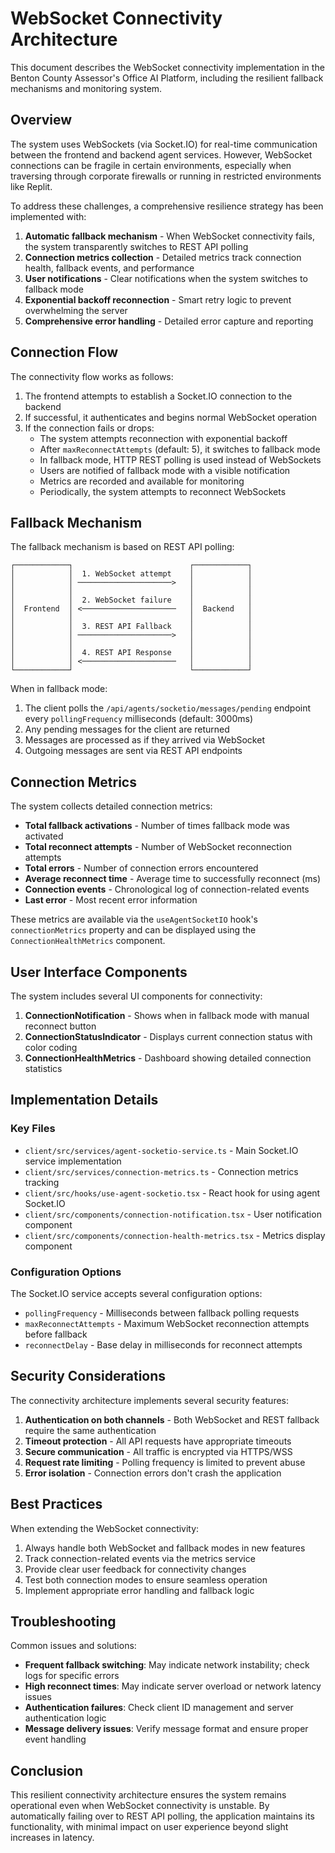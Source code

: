 # WebSocket Connectivity Architecture

This document describes the WebSocket connectivity implementation in the Benton County Assessor's Office AI Platform, including the resilient fallback mechanisms and monitoring system.

## Overview

The system uses WebSockets (via Socket.IO) for real-time communication between the frontend and backend agent services. However, WebSocket connections can be fragile in certain environments, especially when traversing through corporate firewalls or running in restricted environments like Replit.

To address these challenges, a comprehensive resilience strategy has been implemented with:

1. **Automatic fallback mechanism** - When WebSocket connectivity fails, the system transparently switches to REST API polling
2. **Connection metrics collection** - Detailed metrics track connection health, fallback events, and performance
3. **User notifications** - Clear notifications when the system switches to fallback mode
4. **Exponential backoff reconnection** - Smart retry logic to prevent overwhelming the server
5. **Comprehensive error handling** - Detailed error capture and reporting

## Connection Flow

The connectivity flow works as follows:

1. The frontend attempts to establish a Socket.IO connection to the backend
2. If successful, it authenticates and begins normal WebSocket operation
3. If the connection fails or drops:
   - The system attempts reconnection with exponential backoff
   - After `maxReconnectAttempts` (default: 5), it switches to fallback mode
   - In fallback mode, HTTP REST polling is used instead of WebSockets
   - Users are notified of fallback mode with a visible notification
   - Metrics are recorded and available for monitoring
   - Periodically, the system attempts to reconnect WebSockets

## Fallback Mechanism

The fallback mechanism is based on REST API polling:

```
┌────────────┐                          ┌────────────┐
│            │  1. WebSocket attempt    │            │
│            │ ─────────────────────>   │            │
│            │                          │            │
│            │  2. WebSocket failure    │            │
│  Frontend  │ <─────────────────────   │  Backend   │
│            │                          │            │
│            │  3. REST API Fallback    │            │
│            │ ─────────────────────>   │            │
│            │                          │            │
│            │  4. REST API Response    │            │
│            │ <─────────────────────   │            │
└────────────┘                          └────────────┘
```

When in fallback mode:

1. The client polls the `/api/agents/socketio/messages/pending` endpoint every `pollingFrequency` milliseconds (default: 3000ms)
2. Any pending messages for the client are returned
3. Messages are processed as if they arrived via WebSocket
4. Outgoing messages are sent via REST API endpoints

## Connection Metrics

The system collects detailed connection metrics:

- **Total fallback activations** - Number of times fallback mode was activated
- **Total reconnect attempts** - Number of WebSocket reconnection attempts
- **Total errors** - Number of connection errors encountered
- **Average reconnect time** - Average time to successfully reconnect (ms)
- **Connection events** - Chronological log of connection-related events
- **Last error** - Most recent error information

These metrics are available via the `useAgentSocketIO` hook's `connectionMetrics` property and can be displayed using the `ConnectionHealthMetrics` component.

## User Interface Components

The system includes several UI components for connectivity:

1. **ConnectionNotification** - Shows when in fallback mode with manual reconnect button
2. **ConnectionStatusIndicator** - Displays current connection status with color coding
3. **ConnectionHealthMetrics** - Dashboard showing detailed connection statistics

## Implementation Details

### Key Files

- `client/src/services/agent-socketio-service.ts` - Main Socket.IO service implementation
- `client/src/services/connection-metrics.ts` - Connection metrics tracking
- `client/src/hooks/use-agent-socketio.tsx` - React hook for using agent Socket.IO
- `client/src/components/connection-notification.tsx` - User notification component
- `client/src/components/connection-health-metrics.tsx` - Metrics display component

### Configuration Options

The Socket.IO service accepts several configuration options:

- `pollingFrequency` - Milliseconds between fallback polling requests
- `maxReconnectAttempts` - Maximum WebSocket reconnection attempts before fallback
- `reconnectDelay` - Base delay in milliseconds for reconnect attempts

## Security Considerations

The connectivity architecture implements several security features:

1. **Authentication on both channels** - Both WebSocket and REST fallback require the same authentication
2. **Timeout protection** - All API requests have appropriate timeouts
3. **Secure communication** - All traffic is encrypted via HTTPS/WSS
4. **Request rate limiting** - Polling frequency is limited to prevent abuse
5. **Error isolation** - Connection errors don't crash the application

## Best Practices

When extending the WebSocket connectivity:

1. Always handle both WebSocket and fallback modes in new features
2. Track connection-related events via the metrics service
3. Provide clear user feedback for connectivity changes
4. Test both connection modes to ensure seamless operation
5. Implement appropriate error handling and fallback logic

## Troubleshooting

Common issues and solutions:

- **Frequent fallback switching**: May indicate network instability; check logs for specific errors
- **High reconnect times**: May indicate server overload or network latency issues
- **Authentication failures**: Check client ID management and server authentication logic
- **Message delivery issues**: Verify message format and ensure proper event handling

## Conclusion

This resilient connectivity architecture ensures the system remains operational even when WebSocket connectivity is unstable. By automatically failing over to REST API polling, the application maintains its functionality, with minimal impact on user experience beyond slight increases in latency.